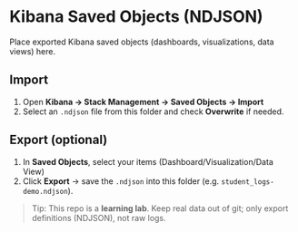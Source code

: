 # Kibana Saved Objects (NDJSON)

Place exported Kibana saved objects (dashboards, visualizations, data views) here.

## Import
1. Open **Kibana → Stack Management → Saved Objects → Import**  
2. Select an `.ndjson` file from this folder and check **Overwrite** if needed.

## Export (optional)
1. In **Saved Objects**, select your items (Dashboard/Visualization/Data View)  
2. Click **Export** → save the `.ndjson` into this folder (e.g. `student_logs-demo.ndjson`).

> Tip: This repo is a **learning lab**. Keep real data out of git; only export definitions (NDJSON), not raw logs.
